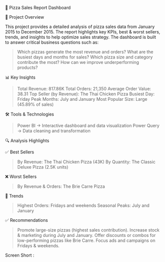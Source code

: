  🍕 Pizza Sales Report Dashboard

📌 Project Overview

This project provides a detailed analysis of pizza sales data from January 2015 to December 2015. 
The report highlights key KPIs, best & worst sellers, trends, and insights to help optimize sales strategy.
The dashboard is built to answer critical business questions such as:

> Which pizzas generate the most revenue and orders?
> What are the busiest days and months for sales?
> Which pizza size and category contribute the most?
> How can we improve underperforming products?

📊 Key Insights

> Total Revenue: 817.86K
> Total Orders: 21,350
> Average Order Value: 38.31
> Top Seller (by Revenue): The Thai Chicken Pizza
> Busiest Day: Friday
> Peak Months: July and January
> Most Popular Size: Large (45.89% of sales)


🛠 Tools & Technologies

> Power BI → Interactive dashboard and data visualization
> Power Query → Data cleaning and transformation


🔍 Analysis Highlights

✅ Best Sellers
> By Revenue: The Thai Chicken Pizza (43K)
> By Quantity: The Classic Deluxe Pizza (2.5K units)

❌ Worst Sellers
> By Revenue & Orders: The Brie Carre Pizza

📅 Trends
> Highest Orders: Fridays and weekends
> Seasonal Peaks: July and January


✅ Recommendations

> Promote large-size pizzas (highest sales contribution).
> Increase stock & marketing during July and January.
> Offer discounts or combos for low-performing pizzas like Brie Carre.
> Focus ads and campaigns on Fridays & weekends.

Screen Short :

